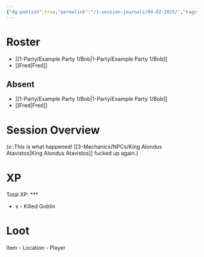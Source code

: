 ```yaml
---
{"dg-publish":true,"permalink":"/1-session-journals/04-02-2025/","tags":["journal"]}
---
```



# Roster 



- [[1-Party/Example Party 1/Bob\|1-Party/Example Party 1/Bob]] 
- [[Fred\|Fred]] 

## Absent



- [[1-Party/Example Party 1/Bob\|1-Party/Example Party 1/Bob]] 
- [[Fred\|Fred]] 

# Session Overview



(x::This is what happened! [[3-Mechanics/NPCs/King Alondus Atavistos\|King Alondus Atavistos]] fucked up again.)

# XP

Total XP: ***
- x - Killed Goblin

# Loot

Item - Location - Player